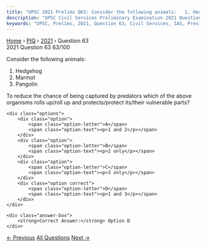 ```yaml
---
title: "UPSC 2021 Prelims Q63: Consider the following animals:   1. Hedgehog   2. Marmot..."
description: "UPSC Civil Services Preliminary Examination 2021 Question 63 with options and answer"
keywords: "UPSC, Prelims, 2021, Question 63, Civil Services, IAS, Previous Year Questions"
---
```


<nav class="breadcrumb">
    <a href="../../">Home</a>
    <span>›</span>
    <a href="../">PIQ</a>
    <span>›</span>
    <a href="./">2021</a>
    <span>›</span>
    <span>Question 63</span>
</nav>

<div class="question-header">
    <div class="question-meta">
        <span class="year-badge">2021</span>
        <span class="question-number">Question 63</span>
        <span class="progress">63/100</span>
    </div>
    <div class="progress-bar">
        <div class="progress-fill" style="width: 63.0%"></div>
    </div>
</div>

<div class="question-content">
    <div class="question-text">
        <p>Consider the following animals:</p>
<ol>
<li>Hedgehog</li>
<li>Marmot</li>
<li>Pangolin</li>
</ol>
<p>To reduce the chance of being captured by predators which of the above<br />
organisms rolls up/roll up and protects/protect its/their vulnerable parts?</p>
    </div>
    
    <div class="options">
        <div class="option">
            <span class="option-letter">A</span>
            <span class="option-text"><p>1 and 2</p></span>
        </div>
        <div class="option">
            <span class="option-letter">B</span>
            <span class="option-text"><p>2 only</p></span>
        </div>
        <div class="option">
            <span class="option-letter">C</span>
            <span class="option-text"><p>3 only</p></span>
        </div>
        <div class="option correct">
            <span class="option-letter">D</span>
            <span class="option-text"><p>1 and 3</p></span>
        </div>
    </div>

    <div class="answer-box">
        <strong>Correct Answer:</strong> Option D
    </div>
</div>

<div class="question-nav">
    <a href="../q062-consider-the-following-kinds-of-organisms-1-copepo/" class="nav-btn prev">← Previous</a>
    <a href="../" class="nav-btn center">All Questions</a>
    <a href="../q064-with-reference-to-the-new-york-declaration-on-fore/" class="nav-btn next">Next →</a>
</div>
